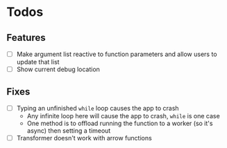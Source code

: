 # Todos

## Features

- [ ] Make argument list reactive to function parameters and allow users to update that list
- [ ] Show current debug location

## Fixes

- [ ] Typing an unfinished `while` loop causes the app to crash
  - Any infinite loop here will cause the app to crash, `while` is one case
  - One method is to offload running the function to a worker (so it's async) then setting a timeout
- [ ] Transformer doesn't work with arrow functions
